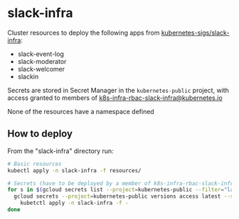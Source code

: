 # slack-infra

Cluster resources to deploy the following apps from [kubernetes-sigs/slack-infra]:

- slack-event-log
- slack-moderator
- slack-welcomer
- slackin

Secrets are stored in Secret Manager in the `kubernetes-public` project, with
access granted to members of k8s-infra-rbac-slack-infra@kubernetes.io

None of the resources have a namespace defined

## How to deploy

From the "slack-infra" directory run:

```bash
# Basic resources
kubectl apply -n slack-infra -f resources/

# Secrets (have to be deployed by a member of k8s-infra-rbac-slack-infra@kubernetes.io)
for s in $(gcloud secrets list --project=kubernetes-public --filter="labels.app=slack-infra" --format="value(name)"); do
  gcloud secrets --project=kubernetes-public versions access latest --secret=$s |\
    kubetctl apply -n slack-infra -f -
done
```

[kubernetes-sigs/slack-infra]: https://github.com/kubernetes-sigs/slack-infra
